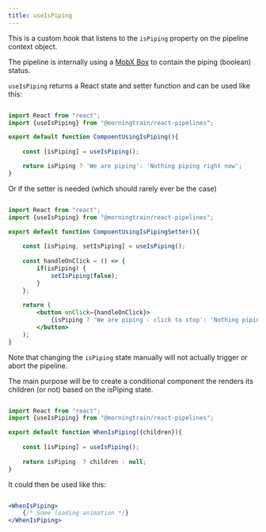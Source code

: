 ```yaml
---
title: useIsPiping
---
```


This is a custom hook that listens to the `isPiping` property on the pipeline context object.

The pipeline is internally using a [MobX Box](https://mobx.js.org/api.html#observablebox) to contain the piping (boolean) status.

`useIsPiping` returns a React state and setter function and can be used like this:

```jsx

import React from "react";
import {useIsPiping} from "@morningtrain/react-pipelines";

export default function CompoentUsingIsPiping(){
    
    const [isPiping] = useIsPiping();

    return isPiping ? 'We are piping': 'Nothing piping right now';
}

```

Or if the setter is needed (which should rarely ever be the case)

```jsx

import React from "react";
import {useIsPiping} from "@morningtrain/react-pipelines";

export default function CompoentUsingIsPipingSetter(){
    
    const [isPiping, setIsPiping] = useIsPiping();
    
    const handleOnClick = () => {
        if(isPiping) {
            setIsPiping(false);
        }
    };
    
    return (
        <button onClick={handleOnClick}>
            {isPiping ? 'We are piping - click to stop': 'Nothing piping right now'}
        </button>
    );
}

```

Note that changing the `isPiping` state manually will not actually trigger or abort the pipeline.

The main purpose will be to create a conditional component the renders its children (or not) based on the isPiping state.

```javascript

import React from "react";
import {useIsPiping} from "@morningtrain/react-pipelines";

export default function WhenIsPiping({children}){
    
    const [isPiping] = useIsPiping();
    
    return isPiping  ? children : null;
}

```

It could then be used like this:

```jsx

<WhenIsPiping>
    {/* Some loading animation */}
</WhenIsPiping>

```